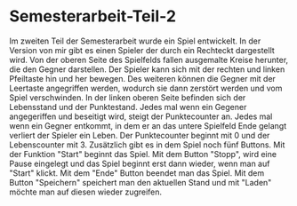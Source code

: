 # Semesterarbeit-Teil-2
Im zweiten Teil der Semesterarbeit wurde ein Spiel entwickelt. In der Version von mir gibt es einen Spieler der durch ein Rechteckt dargestellt wird. Von der oberen Seite des Spielfelds fallen ausgemalte Kreise herunter, die den Gegner darstellen. Der Spieler kann sich mit der rechten und linken Pfeiltaste hin und her bewegen. Des weiteren können die Gegner mit der Leertaste angegriffen werden, wodurch sie dann zerstört werden und vom Spiel verschwinden. In der linken oberen Seite befinden sich der Lebensstand und der Punktestand. Jedes mal wenn ein Gegener angegeriffen und beseitigt wird, steigt der Punktecounter an. Jedes mal wenn ein Gegner entkommt, in dem er an das untere Spielfeld Ende gelangt verliert der Spieler ein Leben. Der Punktecounter beginnt mit 0 und der Lebenscounter mit 3. Zusätzlich gibt es in dem Spiel noch fünf Buttons. Mit der Funktion "Start" beginnt das Spiel. Mit dem Button "Stopp", wird eine Pause eingelegt und das Spiel beginnt erst dann wieder, wenn man auf "Start" klickt. Mit dem "Ende" Button beendet man das Spiel. Mit dem Button "Speichern" speichert man den aktuellen Stand und mit "Laden" möchte man auf diesen wieder zugreifen.
